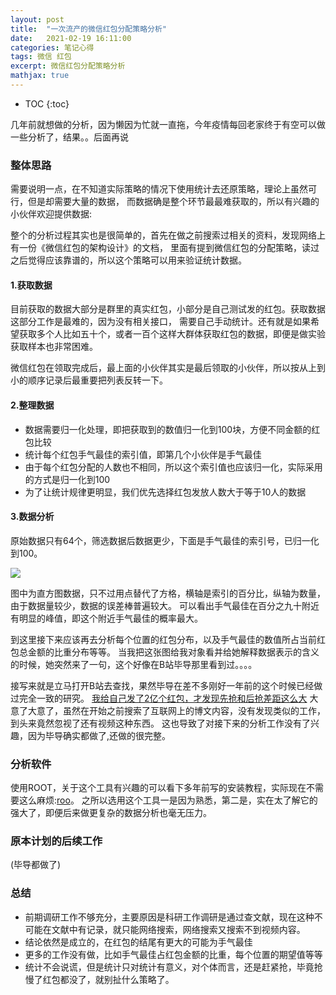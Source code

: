 ```yaml
---
layout: post
title:  "一次流产的微信红包分配策略分析"
date:   2021-02-19 16:11:00
categories: 笔记心得
tags: 微信 红包
excerpt: 微信红包分配策略分析
mathjax: true
---
```

* TOC
{:toc}

几年前就想做的分析，因为懒因为忙就一直拖，今年疫情每回老家终于有空可以做一些分析了，结果。。后面再说

### 整体思路

需要说明一点，在不知道实际策略的情况下使用统计去还原策略，理论上虽然可行，但是却需要大量的数据，
而数据确是整个环节最最难获取的，所以有兴趣的小伙伴欢迎提供数据:

整个的分析过程其实也是很简单的，首先在做之前搜索过相关的资料，发现网络上有一份《微信红包的架构设计》的文档，
里面有提到微信红包的分配策略，读过之后觉得应该靠谱的，所以这个策略可以用来验证统计数据。

#### 1.获取数据

目前获取的数据大部分是群里的真实红包，小部分是自己测试发的红包。获取数据这部分工作是最难的，因为没有相关接口，
需要自己手动统计。还有就是如果希望获取多个人比如五十个，或者一百个这样大群体获取红包的数据，即便是做实验获取样本也非常困难。

微信红包在领取完成后，最上面的小伙伴其实是最后领取的小伙伴，所以按从上到小的顺序记录后最重要把列表反转一下。

#### 2.整理数据

- 数据需要归一化处理，即把获取到的数值归一化到100块，方便不同金额的红包比较
- 统计每个红包手气最佳的索引值，即第几个小伙伴是手气最佳
- 由于每个红包分配的人数也不相同，所以这个索引值也应该归一化，实际采用的方式是归一化到100
- 为了让统计规律更明显，我们优先选择红包发放人数大于等于10人的数据 

#### 3.数据分析

原始数据只有64个，筛选数据后数据更少，下面是手气最佳的索引号，已归一化到100。

![]({{site.url}}/assets/redpackets/hist1.jpg)

图中为直方图数据，只不过用点替代了方格，横轴是索引的百分比，纵轴为数量，由于数据量较少，数据的误差棒普遍较大。
可以看出手气最佳在百分之九十附近有明显的峰值，即这个附近手气最佳的概率最大。

到这里接下来应该再去分析每个位置的红包分布，以及手气最佳的数值所占当前红包总金额的比重分布等等。
当我把这张图给我对象看并给她解释数据表示的含义的时候，她突然来了一句，这个好像在B站毕导那里看到过。。。。

接写来就是立马打开B站去查找，果然毕导在差不多刚好一年前的这个时候已经做过完全一致的研究。
[我给自己发了2亿个红包，才发现先抢和后抢差距这么大](https://www.bilibili.com/video/BV1z7411e7qB)
大意了大意了，虽然在开始之前搜索了互联网上的博文内容，没有发现类似的工作，到头来竟然忽视了还有视频这种东西。
这也导致了对接下来的分析工作没有了兴趣，因为毕导确实都做了,还做的很完整。

### 分析软件

使用ROOT，关于这个工具有兴趣的可以看下多年前写的安装教程，实际现在不需要这么麻烦:[roo](https://blog.whatsroot.xyz/2014/11/20/root-install/)。
之所以选用这个工具一是因为熟悉，第二是，实在太了解它的强大了，即便后来做更复杂的数据分析也毫无压力。

### 原本计划的后续工作

(毕导都做了)

### 总结

- 前期调研工作不够充分，主要原因是科研工作调研是通过查文献，现在这种不可能在文献中有记录，就只能网络搜索，网络搜索又搜索不到视频内容。
- 结论依然是成立的，在红包的结尾有更大的可能为手气最佳
- 更多的工作没有做，比如手气最佳占红包金额的比重，每个位置的期望值等等
- 统计不会说谎，但是统计只对统计有意义，对个体而言，还是赶紧抢，毕竟抢慢了红包都没了，就别扯什么策略了。
